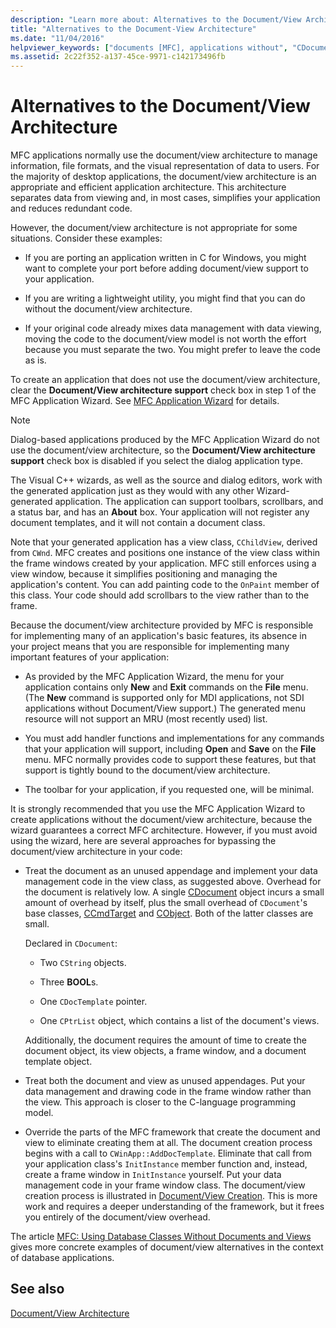 ```yaml
---
description: "Learn more about: Alternatives to the Document/View Architecture"
title: "Alternatives to the Document-View Architecture"
ms.date: "11/04/2016"
helpviewer_keywords: ["documents [MFC], applications without", "CDocument class [MFC], space requirements", "views [MFC], applications without"]
ms.assetid: 2c22f352-a137-45ce-9971-c142173496fb
---
```

# Alternatives to the Document/View Architecture

MFC applications normally use the document/view architecture to manage information, file formats, and the visual representation of data to users. For the majority of desktop applications, the document/view architecture is an appropriate and efficient application architecture. This architecture separates data from viewing and, in most cases, simplifies your application and reduces redundant code.

However, the document/view architecture is not appropriate for some situations. Consider these examples:

- If you are porting an application written in C for Windows, you might want to complete your port before adding document/view support to your application.

- If you are writing a lightweight utility, you might find that you can do without the document/view architecture.

- If your original code already mixes data management with data viewing, moving the code to the document/view model is not worth the effort because you must separate the two. You might prefer to leave the code as is.

To create an application that does not use the document/view architecture, clear the **Document/View architecture support** check box in step 1 of the MFC Application Wizard. See [MFC Application Wizard](reference/mfc-application-wizard.md) for details.

> [!NOTE]
> Dialog-based applications produced by the MFC Application Wizard do not use the document/view architecture, so the **Document/View architecture support** check box is disabled if you select the dialog application type.

The Visual C++ wizards, as well as the source and dialog editors, work with the generated application just as they would with any other Wizard-generated application. The application can support toolbars, scrollbars, and a status bar, and has an **About** box. Your application will not register any document templates, and it will not contain a document class.

Note that your generated application has a view class, `CChildView`, derived from `CWnd`. MFC creates and positions one instance of the view class within the frame windows created by your application. MFC still enforces using a view window, because it simplifies positioning and managing the application's content. You can add painting code to the `OnPaint` member of this class. Your code should add scrollbars to the view rather than to the frame.

Because the document/view architecture provided by MFC is responsible for implementing many of an application's basic features, its absence in your project means that you are responsible for implementing many important features of your application:

- As provided by the MFC Application Wizard, the menu for your application contains only **New** and **Exit** commands on the **File** menu. (The **New** command is supported only for MDI applications, not SDI applications without Document/View support.) The generated menu resource will not support an MRU (most recently used) list.

- You must add handler functions and implementations for any commands that your application will support, including **Open** and **Save** on the **File** menu. MFC normally provides code to support these features, but that support is tightly bound to the document/view architecture.

- The toolbar for your application, if you requested one, will be minimal.

It is strongly recommended that you use the MFC Application Wizard to create applications without the document/view architecture, because the wizard guarantees a correct MFC architecture. However, if you must avoid using the wizard, here are several approaches for bypassing the document/view architecture in your code:

- Treat the document as an unused appendage and implement your data management code in the view class, as suggested above. Overhead for the document is relatively low. A single [CDocument](reference/cdocument-class.md) object incurs a small amount of overhead by itself, plus the small overhead of `CDocument`'s base classes, [CCmdTarget](reference/ccmdtarget-class.md) and [CObject](reference/cobject-class.md). Both of the latter classes are small.

   Declared in `CDocument`:

  - Two `CString` objects.

  - Three **BOOL**s.

  - One `CDocTemplate` pointer.

  - One `CPtrList` object, which contains a list of the document's views.

  Additionally, the document requires the amount of time to create the document object, its view objects, a frame window, and a document template object.

- Treat both the document and view as unused appendages. Put your data management and drawing code in the frame window rather than the view. This approach is closer to the C-language programming model.

- Override the parts of the MFC framework that create the document and view to eliminate creating them at all. The document creation process begins with a call to `CWinApp::AddDocTemplate`. Eliminate that call from your application class's `InitInstance` member function and, instead, create a frame window in `InitInstance` yourself. Put your data management code in your frame window class. The document/view creation process is illustrated in [Document/View Creation](document-view-creation.md). This is more work and requires a deeper understanding of the framework, but it frees you entirely of the document/view overhead.

The article [MFC: Using Database Classes Without Documents and Views](../data/mfc-using-database-classes-without-documents-and-views.md) gives more concrete examples of document/view alternatives in the context of database applications.

## See also

[Document/View Architecture](document-view-architecture.md)

